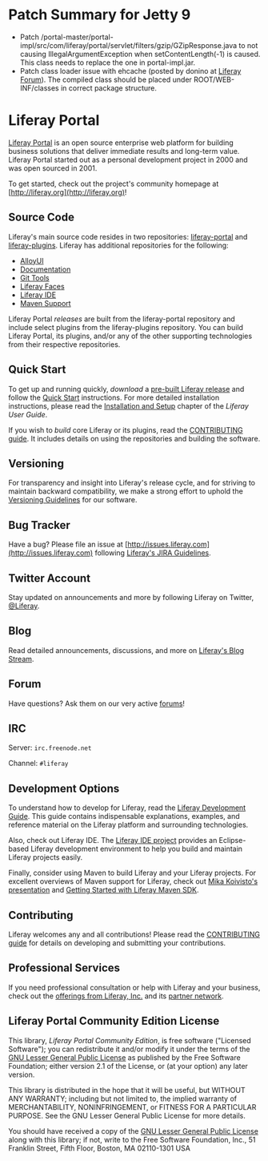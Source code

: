 # Patch Summary for Jetty 9
- Patch /portal-master/portal-impl/src/com/liferay/portal/servlet/filters/gzip/GZipResponse.java to not causing IllegalArgumentException when setContentLength(-1) is caused. This class needs to replace the one in portal-impl.jar.
- Patch class loader issue with ehcache (posted by donino at [Liferay Forum](https://www.liferay.com/community/forums/-/message_boards/message/31395155)). The compiled class should be placed under ROOT/WEB-INF/classes in correct package structure.

# Liferay Portal

[Liferay
Portal](http://www.liferay.com/community/liferay-projects/liferay-portal) is an
open source enterprise web platform for building business solutions that deliver
immediate results and long-term value. Liferay Portal started out as a personal
development project in 2000 and was open sourced in 2001.

To get started, check out the project's community homepage at
[http://liferay.org](http://liferay.org)!

## Source Code

Liferay's main source code resides in two repositories:
[liferay-portal](https://github.com/liferay/liferay-portal) and
[liferay-plugins](https://github.com/liferay/liferay-plugins). Liferay has
additional repositories for the following:

* [AlloyUI](https://github.com/liferay/alloy-ui)
* [Documentation](https://github.com/liferay/liferay-docs)
* [Git Tools](https://github.com/liferay/git-tools)
* [Liferay Faces](https://github.com/liferay/liferay-faces)
* [Liferay IDE](https://github.com/liferay/liferay-ide)
* [Maven Support](https://github.com/liferay/liferay-maven-support)

Liferay Portal *releases* are built from the liferay-portal repository and
include select plugins from the liferay-plugins repository. You can build
Liferay Portal, its plugins, and/or any of the other supporting technologies
from their respective repositories.

## Quick Start

To get up and running quickly, *download* a [pre-built Liferay
release](http://liferay.com/downloads) and follow the [Quick
Start](http://liferay.com/quick-start) instructions. For more detailed
installation instructions, please read the [Installation and
Setup](http://www.liferay.com/documentation/liferay-portal/6.1/user-guide/-/ai/installing-lifer-2)
chapter of the *Liferay User Guide*.

If you wish to *build* core Liferay or its plugins, read the [CONTRIBUTING
guide](https://github.com/liferay/liferay-portal/blob/master/CONTRIBUTING.markdown).
It includes details on using the repositories and building the software.

## Versioning

For transparency and insight into Liferay's release cycle, and for striving to
maintain backward compatibility, we make a strong effort to uphold the
[Versioning
Guidelines](http://www.liferay.com/community/wiki/-/wiki/Main/Liferay+Versioning+Policy)
for our software.

## Bug Tracker

Have a bug? Please file an issue at
[http://issues.liferay.com](http://issues.liferay.com) following [Liferay's JIRA
Guidelines](http://www.liferay.com/community/wiki/-/wiki/Main/JIRA).

## Twitter Account

Stay updated on announcements and more by following Liferay on Twitter,
[@Liferay](http://twitter.com/Liferay).

## Blog

Read detailed announcements, discussions, and more on [Liferay's Blog
Stream](http://www.liferay.com/community/blogs).

## Forum

Have questions? Ask them on our very active
[forums](http://www.liferay.com/community/forums)!

## IRC

Server: `irc.freenode.net`

Channel: `#liferay`

## Development Options

To understand how to develop for Liferay, read the [Liferay Development
Guide](http://www.liferay.com/documentation/liferay-portal/6.1/development).
This guide contains indispensable explanations, examples, and reference material
on the Liferay platform and surrounding technologies.

Also, check out Liferay IDE. The [Liferay IDE
project](http://www.liferay.com/community/liferay-projects/liferay-ide) provides
an Eclipse-based Liferay development environment to help you build and maintain
Liferay projects easily.

Finally, consider using Maven to build Liferay and your Liferay projects. For
excellent overviews of Maven support for Liferay, check out [Mika Koivisto's
presentation](http://www.slideshare.net/koivimik/developing-liferay-plugins-with-maven)
and [Getting Started with Liferay Maven
SDK](http://www.liferay.com/web/mika.koivisto/blog/-/blogs/12322618).

## Contributing

Liferay welcomes any and all contributions! Please read the [CONTRIBUTING
guide](https://github.com/liferay/liferay-portal/blob/master/CONTRIBUTING.markdown)
for details on developing and submitting your contributions.

## Professional Services

If you need professional consultation or help with Liferay and your business, 
check out the [offerings from Liferay, Inc.](http://www.liferay.com/services)
and its [partner network](http://www.liferay.com/partners/service-partners).

## Liferay Portal Community Edition License

This library, *Liferay Portal Community Edition*, is free software ("Licensed
Software"); you can redistribute it and/or modify it under the terms of the [GNU
Lesser General Public License](http://www.gnu.org/licenses/lgpl-2.1.html) as
published by the Free Software Foundation; either version 2.1 of the License, or
(at your option) any later version.

This library is distributed in the hope that it will be useful, but WITHOUT ANY
WARRANTY; including but not limited to, the implied warranty of MERCHANTABILITY,
NONINFRINGEMENT, or FITNESS FOR A PARTICULAR PURPOSE. See the GNU Lesser General
Public License for more details.

You should have received a copy of the [GNU Lesser General Public
License](http://www.gnu.org/licenses/lgpl-2.1.html) along with this library; if
not, write to the Free Software Foundation, Inc., 51 Franklin Street, Fifth
Floor, Boston, MA 02110-1301 USA
